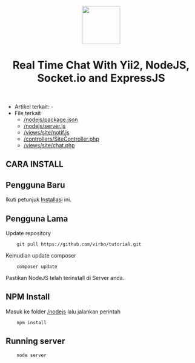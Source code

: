 <p align="center">
    <a href="https://dutainformasi.net" target="_blank">
    <img src="https://s3-id-jkt-1.kilatstorage.id/cdn-dutainformasi/assets/img/logo.png" height="100px">
    </a>
    <h1 align="center">Real Time Chat With Yii2, NodeJS, Socket.io and ExpressJS</h1>
<br>
</p>

- Artikel terkait: -
- File terkait
  - [/nodejs/package.json](/nodejs/package.json)
  - [/nodejs/server.js](/nodejs/server.js)
  - [/views/site/notif.js](/views/site/notif.js)
  - [/controllers/SiteController.php](/controllers/SiteController.php)
  - [/views/site/chat.php](/views/site/chat.php)

CARA INSTALL
------------

Pengguna Baru
--------------
Ikuti petunjuk [Installasi](installation.md) ini.


Pengguna Lama
--------------
Update repository
~~~
    git pull https://github.com/virbo/tutorial.git
~~~

Kemudian update composer
~~~
    composer update
~~~


Pastikan NodeJS telah terinstall di Server anda.

NPM Install
-----------
Masuk ke folder [/nodejs](/nodejs) lalu jalankan perintah
~~~
    npm install
~~~

Running server
--------------
~~~
    node server
~~~